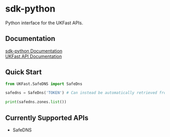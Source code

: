 # sdk-python
Python interface for the UKFast APIs.

## Documentation
[sdk-python Documentation]()<br>
[UKFast API Documentation](https://developers.ukfast.io/getting-started)

## Quick Start
```python
from UKFast.SafeDNS import SafeDns

safedns = SafeDns('TOKEN') # Can instead be automatically retrieved from an environment variable named UKF_API_KEY.

print(safedns.zones.list())
```

## Currently Supported APIs
* SafeDNS